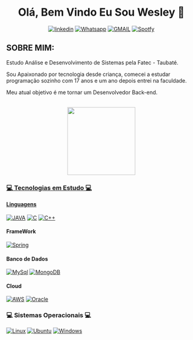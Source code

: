 <h1 align="center"> Olá, Bem Vindo Eu Sou Wesley 👋</h1> 

<div align="center">

  [![linkedin](https://img.shields.io/badge/linkedin-0A66C2?style=for-the-badge&logo=linkedin&logoColor=white)](https://www.linkedin.com/in/wesleyjstoledo)
  [![Whatsapp](https://img.shields.io/badge/WhatsApp-25D366?style=for-the-badge&logo=whatsapp&logoColor=white)](https://api.whatsapp.com/send?phone=5512997660206&text=Ol%C3%A1%20me%20chamo%20Wesley)
  [![GMAIL](https://img.shields.io/badge/Gmail-D14836?style=for-the-badge&logo=gmail&logoColor=white)](mailto:wesleyjstoledo@gmail.com)
  [![Spotfy](https://img.shields.io/badge/Spotify-1ED760?&style=for-the-badge&logo=spotify&logoColor=white)](https:Linguagens//open.spotify.com/user/1irav3nvsksagrlc9dpj6qtlh?si=0Zc4M5mcRMC0SNbyoamYpA&utm_source=copy-link)
</div>

<h2>SOBRE MIM:</h2>

<p>Estudo Análise e Desenvolvimento de Sistemas pela Fatec - Taubaté.</p>
<p>Sou Apaixonado por tecnologia desde criança, comecei a estudar programação sozinho com 17 anos e um ano depois entrei na faculdade.</p>
<p>Meu atual objetivo é me tornar um Desenvolvedor Back-end.</p>
<br>

<div align="center">
  <a href="https://github.com/WesleyJSToledo/">
  <img height="180em" src="https://github-readme-stats.vercel.app/api?username=WesleyJStoledo&show_icons=true&theme=tokyonight&include_all_commits=true&count_private=true"/>
</div>



<h3>💻 Tecnologias em Estudo 💻</h3> 

<h4>Linguagens</h4>

[![JAVA](https://img.shields.io/badge/Java-ED8B00?style=for-the-badge&logo=java&logoColor=white)](#)
[![C](https://img.shields.io/badge/C-00599C?style=for-the-badge&logo=c&logoColor=white)](#)
[![C++](https://img.shields.io/badge/C%2B%2B-00599C?style=for-the-badge&logo=c%2B%2B&logoColor=white)](#)

<h4>FrameWork</h4>

[![Spring](https://img.shields.io/badge/Spring-6DB33F?style=for-the-badge&logo=spring&logoColor=white)](#)

<h4>Banco de Dados</h4>

[![MySql](https://img.shields.io/badge/MySQL-00000F?style=for-the-badge&logo=mysql&logoColor=white)](#)
[![MongoDB](https://img.shields.io/badge/MongoDB-4EA94B?style=for-the-badge&logo=mongodb&logoColor=white)](#)

<h4>Cloud</h4>

[![AWS](https://img.shields.io/badge/Amazon_AWS-232F3E?style=for-the-badge&logo=amazon-aws&logoColor=white)](#)
[![Oracle](https://img.shields.io/badge/Oracle-F80000?style=for-the-badge&logo=oracle&logoColor=black)](#)

<h3> 💻 Sistemas Operacionais 💻 </h3>

[![Linux](https://img.shields.io/badge/Linux-FCC624?style=for-the-badge&logo=linux&logoColor=black)](#)
[![Ubuntu](https://img.shields.io/badge/Ubuntu-E95420?style=for-the-badge&logo=ubuntu&logoColor=white)](#)
[![Windows](https://img.shields.io/badge/Windows-0078D6?style=for-the-badge&logo=windows&logoColor=white)](#)

[![]()](#)
